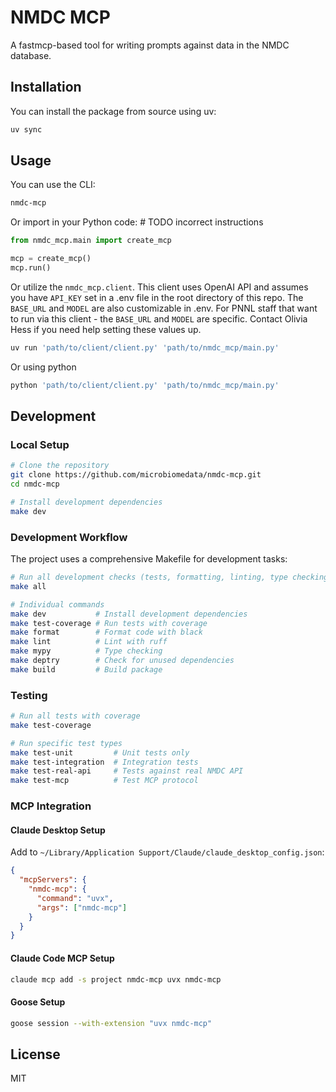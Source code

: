 # NMDC MCP

A fastmcp-based tool for writing prompts against data in the NMDC database.

## Installation

You can install the package from source using uv:

```bash
uv sync
```

## Usage

You can use the CLI:

```bash
nmdc-mcp
```

Or import in your Python code: # TODO incorrect instructions

```python
from nmdc_mcp.main import create_mcp

mcp = create_mcp()
mcp.run()
```

Or utilize the `nmdc_mcp.client`. This client uses OpenAI API and assumes you have `API_KEY` set in a .env file in the root directory of this repo. The `BASE_URL` and `MODEL` are also customizable in .env. For PNNL staff that want to run via this client - the `BASE_URL` and `MODEL` are specific. Contact Olivia Hess if you need help setting these values up.

```bash
uv run 'path/to/client/client.py' 'path/to/nmdc_mcp/main.py'
```

Or using python

```bash
python 'path/to/client/client.py' 'path/to/nmdc_mcp/main.py'
```


## Development

### Local Setup

```bash
# Clone the repository
git clone https://github.com/microbiomedata/nmdc-mcp.git
cd nmdc-mcp

# Install development dependencies
make dev
```

### Development Workflow

The project uses a comprehensive Makefile for development tasks:

```bash
# Run all development checks (tests, formatting, linting, type checking)
make all

# Individual commands
make dev           # Install development dependencies
make test-coverage # Run tests with coverage
make format        # Format code with black
make lint          # Lint with ruff
make mypy          # Type checking
make deptry        # Check for unused dependencies
make build         # Build package
```

### Testing

```bash
# Run all tests with coverage
make test-coverage

# Run specific test types
make test-unit         # Unit tests only
make test-integration  # Integration tests
make test-real-api     # Tests against real NMDC API
make test-mcp          # Test MCP protocol
```

### MCP Integration

#### Claude Desktop Setup
Add to `~/Library/Application Support/Claude/claude_desktop_config.json`:
```json
{
  "mcpServers": {
    "nmdc-mcp": {
      "command": "uvx",
      "args": ["nmdc-mcp"]
    }
  }
}
```

#### Claude Code MCP Setup
```bash
claude mcp add -s project nmdc-mcp uvx nmdc-mcp
```

#### Goose Setup
```bash
goose session --with-extension "uvx nmdc-mcp"
```

## License

MIT